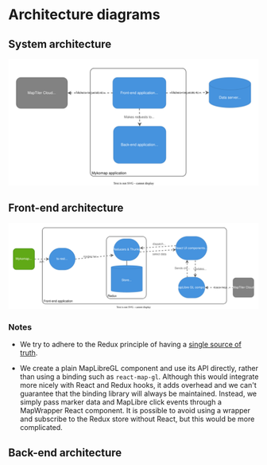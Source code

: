 # Architecture diagrams

## System architecture

![Diagram](images/architecture-system.drawio.svg)

## Front-end architecture

![Diagram](images/architecture-front-end.drawio.svg)

### Notes

- We try to adhere to the Redux principle of having a [single source of truth](https://redux.js.org/understanding/thinking-in-redux/three-principles#single-source-of-truth).

- We create a plain MapLibreGL component and use its API directly, rather than using a binding such as `react-map-gl`. Although this
  would integrate more nicely with React and Redux hooks, it adds overhead and we can't guarantee that the binding library will always be
  maintained. Instead, we simply pass marker data and MapLibre click events through a MapWrapper React component. It is possible to avoid using a wrapper and
  subscribe to the Redux store without React, but this would be more complicated.

## Back-end architecture
